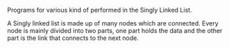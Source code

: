  Programs for various kind of performed in the Singly Linked List. 
   
   A Singly linked list is made up of many nodes which are connected. Every 
node is mainly divided into two parts, one part holds the data and the 
other part is the link that connects to the next node.




